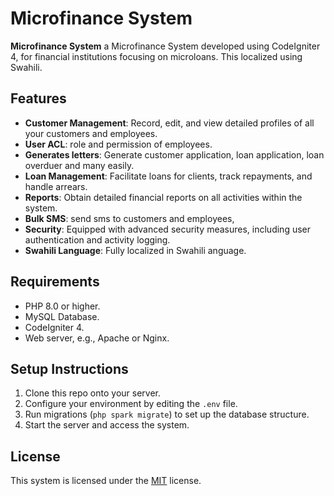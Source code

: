 # Microfinance System

**Microfinance System** a Microfinance System developed using CodeIgniter 4, for financial institutions focusing on microloans. This localized using Swahili.

## Features

- **Customer Management**: Record, edit, and view detailed profiles of all your customers and employees.
- **User ACL**: role and permission of employees.
- **Generates letters**: Generate customer application, loan application, loan overduer and many easily.
- **Loan Management**: Facilitate loans for clients, track repayments, and handle arrears.
- **Reports**: Obtain detailed financial reports on all activities within the system.
- **Bulk SMS**: send sms to customers and employees,
- **Security**: Equipped with advanced security measures, including user authentication and activity logging.
- **Swahili Language**: Fully localized in Swahili anguage.

## Requirements

- PHP 8.0 or higher.
- MySQL Database.
- CodeIgniter 4.
- Web server, e.g., Apache or Nginx.

## Setup Instructions

1. Clone this repo onto your server.
2. Configure your environment by editing the `.env` file.
3. Run migrations (`php spark migrate`) to set up the database structure.
4. Start the server and access the system.


## License

This system is licensed under the [MIT](LICENSE) license.
